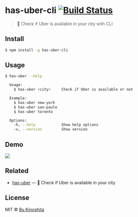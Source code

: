 # has-uber-cli [![Build Status](https://travis-ci.org/bukinoshita/has-uber-cli.svg?branch=master)](https://travis-ci.org/bukinoshita/has-uber-cli)

> :car: Check if Uber is available in your city with CLI


## Install
```bash
$ npm install -g has-uber-cli
```


## Usage
```bash
$ has-uber --help

  Usage:
    $ has-uber <city>     Check if Uber is available or not

  Example:
    $ has-uber new-york
    $ has-uber sao-paulo
    $ has-uber toronto

  Options:
    -h, --help            Show help options
    -v, --version         Show version
```


## Demo

<img src="https://cldup.com/0k64sAndrQ.gif"/>


## Related

- [has-uber](https://github.com/bukinoshita/has-uber) — :car: Check if Uber is available in your city


## License
MIT © [Bu Kinoshita](https://bukinoshita.io)
